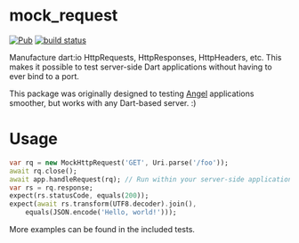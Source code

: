 # mock_request

[![Pub](https://img.shields.io/pub/v/mock_request.svg)](https://pub.dartlang.org/packages/mock_request)
[![build status](https://travis-ci.org/thosakwe/mock_request.svg)](https://travis-ci.org/thosakwe/mock_request)

Manufacture dart:io HttpRequests, HttpResponses, HttpHeaders, etc.
This makes it possible to test server-side Dart applications without
having to ever bind to a port.

This package was originally designed to testing
[Angel](https://github.com/angel-dart/angel/wiki)
applications smoother, but works with any Dart-based server. :)

# Usage
```dart
var rq = new MockHttpRequest('GET', Uri.parse('/foo'));
await rq.close();
await app.handleRequest(rq); // Run within your server-side application
var rs = rq.response;
expect(rs.statusCode, equals(200));
expect(await rs.transform(UTF8.decoder).join(),
    equals(JSON.encode('Hello, world!')));
```

More examples can be found in the included tests.